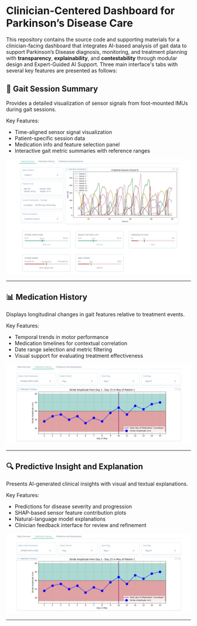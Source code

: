 # Clinician-Centered Dashboard for Parkinson’s Disease Care

This repository contains the source code and supporting materials for a clinician-facing dashboard that integrates AI-based analysis of gait data to support Parkinson’s Disease diagnosis, monitoring, and treatment planning with **transparency**, **explainability**, and **contestability** through modular design and Expert-Guided AI Support. Three main interface's tabs with several key features are presented as follows:

## 📝 Gait Session Summary
Provides a detailed visualization of sensor signals from foot-mounted IMUs during gait sessions.

Key Features:
- Time-aligned sensor signal visualization
- Patient-specific session data
- Medication info and feature selection panel
- Interactive gait metric summaries with reference ranges

![Gait Session Summary](figures/tab1.jpeg)

---

## 📊 Medication History
Displays longitudinal changes in gait features relative to treatment events.

Key Features:
- Temporal trends in motor performance
- Medication timelines for contextual correlation
- Date range selection and metric filtering
- Visual support for evaluating treatment effectiveness

![Treatment Trend View](figures/tab2.jpeg)

---

## 🔍 Predictive Insight and Explanation 
Presents AI-generated clinical insights with visual and textual explanations.

Key Features:
- Predictions for disease severity and progression
- SHAP-based sensor feature contribution plots
- Natural-language model explanations
- Clinician feedback interface for review and refinement

![Predictive Insight Tab](figures/tab2.jpeg)

---



 
